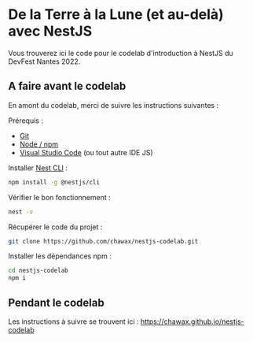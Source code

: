 # De la Terre à la Lune (et au-delà) avec NestJS

Vous trouverez ici le code pour le codelab d'introduction à NestJS du DevFest Nantes 2022.

## A faire avant le codelab

En amont du codelab, merci de suivre les instructions suivantes :

Prérequis :

- [Git](https://git-scm.com/)
- [Node / npm](https://nodejs.org/)
- [Visual Studio Code](https://code.visualstudio.com/) (ou tout autre IDE JS)


Installer [Nest CLI](https://docs.nestjs.com/cli/overview) :

```bash
npm install -g @nestjs/cli
```

Vérifier le bon fonctionnement :

```bash
nest -v
```

Récupérer le code du projet :

```bash
git clone https://github.com/chawax/nestjs-codelab.git
```

Installer les dépendances npm :

```bash
cd nestjs-codelab
npm i
```

## Pendant le codelab

Les instructions à suivre se trouvent ici : https://chawax.github.io/nestjs-codelab